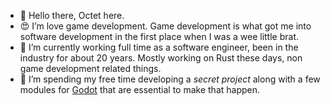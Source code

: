 - 👋 Hello there, Octet here.
- 😍 I’m love game development. Game development is what got me into software development in the first place when I was a wee little brat.
- 💼 I’m currently working full time as a software engineer, been in the industry for about 20 years. Mostly working on Rust these days, non game development related things.
- 🦄 I’m spending my free time developing a *secret project* along with a few modules for [Godot](https://github.com/godotengine/godot) that are essential to make that happen.
